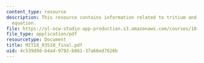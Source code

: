 ```yaml
---
content_type: resource
description: This resource contains information related to tritium and differential
  equation.
file: https://ol-ocw-studio-app-production.s3.amazonaws.com/courses/18-03-differential-equations-spring-2010/4c539d9db4ad9792b86137a66ed7626b_MIT18_03S10_final.pdf
file_type: application/pdf
resourcetype: Document
title: MIT18_03S10_final.pdf
uid: 4c539d9d-b4ad-9792-b861-37a66ed7626b
---
```

